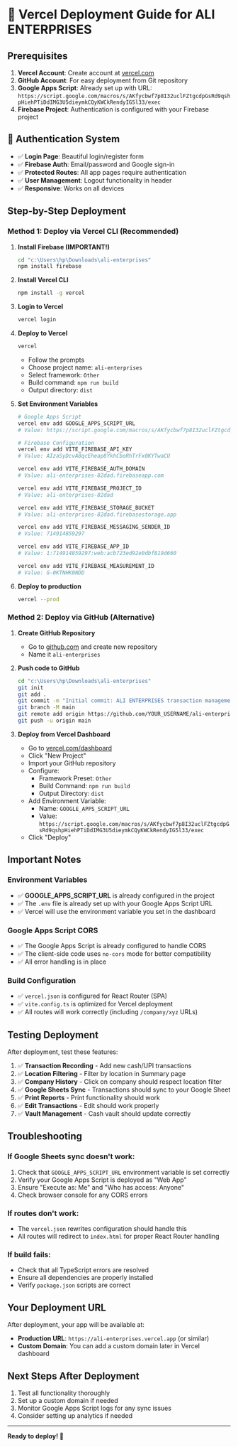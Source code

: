 # 🚀 Vercel Deployment Guide for ALI ENTERPRISES

## Prerequisites
1. **Vercel Account**: Create account at [vercel.com](https://vercel.com)
2. **GitHub Account**: For easy deployment from Git repository
3. **Google Apps Script**: Already set up with URL: `https://script.google.com/macros/s/AKfycbwf7p8I32uclFZtgcdpGsRd9qshpHiehPTiDdIMG3U5dieymkCQyKWCkRendyIG5l33/exec`
4. **Firebase Project**: Authentication is configured with your Firebase project

## 🔐 Authentication System
- ✅ **Login Page**: Beautiful login/register form
- ✅ **Firebase Auth**: Email/password and Google sign-in
- ✅ **Protected Routes**: All app pages require authentication
- ✅ **User Management**: Logout functionality in header
- ✅ **Responsive**: Works on all devices

## Step-by-Step Deployment

### Method 1: Deploy via Vercel CLI (Recommended)

1. **Install Firebase (IMPORTANT!)**
   ```bash
   cd "c:\Users\hp\Downloads\ali-enterprises"
   npm install firebase
   ```

2. **Install Vercel CLI**
   ```bash
   npm install -g vercel
   ```

3. **Login to Vercel**
   ```bash
   vercel login
   ```

4. **Deploy to Vercel**
   ```bash
   vercel
   ```
   - Follow the prompts
   - Choose project name: `ali-enterprises`
   - Select framework: `Other`
   - Build command: `npm run build`
   - Output directory: `dist`

5. **Set Environment Variables**
   ```bash
   # Google Apps Script
   vercel env add GOOGLE_APPS_SCRIPT_URL
   # Value: https://script.google.com/macros/s/AKfycbwf7p8I32uclFZtgcdpGsRd9qshpHiehPTiDdIMG3U5dieymkCQyKWCkRendyIG5l33/exec
   
   # Firebase Configuration
   vercel env add VITE_FIREBASE_API_KEY
   # Value: AIzaSyDcvA8qcEheap8YkhCboRhTrFx0KYTwaCU
   
   vercel env add VITE_FIREBASE_AUTH_DOMAIN
   # Value: ali-enterprises-82dad.firebaseapp.com
   
   vercel env add VITE_FIREBASE_PROJECT_ID
   # Value: ali-enterprises-82dad
   
   vercel env add VITE_FIREBASE_STORAGE_BUCKET
   # Value: ali-enterprises-82dad.firebasestorage.app
   
   vercel env add VITE_FIREBASE_MESSAGING_SENDER_ID
   # Value: 714914859297
   
   vercel env add VITE_FIREBASE_APP_ID
   # Value: 1:714914859297:web:acb723ed92e0dbf819d660
   
   vercel env add VITE_FIREBASE_MEASUREMENT_ID
   # Value: G-0KTNHK0NDD
   ```

6. **Deploy to production**
   ```bash
   vercel --prod
   ```

### Method 2: Deploy via GitHub (Alternative)

1. **Create GitHub Repository**
   - Go to [github.com](https://github.com) and create new repository
   - Name it `ali-enterprises`

2. **Push code to GitHub**
   ```bash
   cd "c:\Users\hp\Downloads\ali-enterprises"
   git init
   git add .
   git commit -m "Initial commit: ALI ENTERPRISES transaction management system"
   git branch -M main
   git remote add origin https://github.com/YOUR_USERNAME/ali-enterprises.git
   git push -u origin main
   ```

3. **Deploy from Vercel Dashboard**
   - Go to [vercel.com/dashboard](https://vercel.com/dashboard)
   - Click "New Project"
   - Import your GitHub repository
   - Configure:
     - Framework Preset: `Other`
     - Build Command: `npm run build`
     - Output Directory: `dist`
   - Add Environment Variable:
     - Name: `GOOGLE_APPS_SCRIPT_URL`
     - Value: `https://script.google.com/macros/s/AKfycbwf7p8I32uclFZtgcdpGsRd9qshpHiehPTiDdIMG3U5dieymkCQyKWCkRendyIG5l33/exec`
   - Click "Deploy"

## Important Notes

### Environment Variables
- ✅ **GOOGLE_APPS_SCRIPT_URL** is already configured in the project
- ✅ The `.env` file is already set up with your Google Apps Script URL
- ✅ Vercel will use the environment variable you set in the dashboard

### Google Apps Script CORS
- ✅ The Google Apps Script is already configured to handle CORS
- ✅ The client-side code uses `no-cors` mode for better compatibility
- ✅ All error handling is in place

### Build Configuration
- ✅ `vercel.json` is configured for React Router (SPA)
- ✅ `vite.config.ts` is optimized for Vercel deployment
- ✅ All routes will work correctly (including `/company/xyz` URLs)

## Testing Deployment

After deployment, test these features:
1. ✅ **Transaction Recording** - Add new cash/UPI transactions
2. ✅ **Location Filtering** - Filter by location in Summary page
3. ✅ **Company History** - Click on company should respect location filter
4. ✅ **Google Sheets Sync** - Transactions should sync to your Google Sheet
5. ✅ **Print Reports** - Print functionality should work
6. ✅ **Edit Transactions** - Edit should work properly
7. ✅ **Vault Management** - Cash vault should update correctly

## Troubleshooting

### If Google Sheets sync doesn't work:
1. Check that `GOOGLE_APPS_SCRIPT_URL` environment variable is set correctly
2. Verify your Google Apps Script is deployed as "Web App"
3. Ensure "Execute as: Me" and "Who has access: Anyone"
4. Check browser console for any CORS errors

### If routes don't work:
- The `vercel.json` rewrites configuration should handle this
- All routes will redirect to `index.html` for proper React Router handling

### If build fails:
- Check that all TypeScript errors are resolved
- Ensure all dependencies are properly installed
- Verify `package.json` scripts are correct

## Your Deployment URL
After deployment, your app will be available at:
- **Production URL**: `https://ali-enterprises.vercel.app` (or similar)
- **Custom Domain**: You can add a custom domain later in Vercel dashboard

## Next Steps After Deployment
1. Test all functionality thoroughly
2. Set up a custom domain if needed
3. Monitor Google Apps Script logs for any sync issues
4. Consider setting up analytics if needed

---

**Ready to deploy! 🚀**